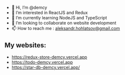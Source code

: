 - 👋 Hi, I’m @demcy
- 👀 I’m interested in ReactJS and Redux
- 🌱 I’m currently learning NodeJS and TypeScript
- 💞️ I’m looking to collaborate on website development
- 📫 How to reach me : aleksandr.hohlatsov@gmail.com

<!---
demcy/demcy is a ✨ special ✨ repository because its `README.md` (this file) appears on your GitHub profile.
You can click the Preview link to take a look at your changes.
--->
## My websites:
* https://redux-store-demcy.vercel.app
* https://todo-demcy.vercel.app
* https://star-db-demcy.vercel.app/
